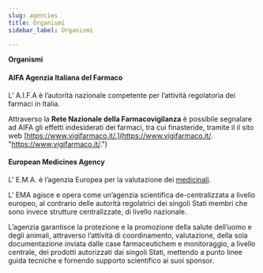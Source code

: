 ```yaml
---
slug: agencies
title: Organismi
sidebar_label: Organismi

---
```

**Organismi**

#### **AIFA Agenzia Italiana del Farmaco**

L’ A.I.F.A è l’autorità nazionale competente per l’attività regolatoria dei farmaci in Italia.

Attraverso la **Rete Nazionale della Farmacovigilanza** è possibile segnalare ad AIFA gli effetti indesiderati dei farmaci, tra cui finasteride, tramite il il sito web [https://www.vigifarmaco.it/.](https://www.vigifarmaco.it/. "https://www.vigifarmaco.it/.")

#### **European Medicines Agency**

L’ E.M.A. è l’agenzia Europea per la valutazione dei [medicinali](https://it.wikipedia.org/wiki/Farmaco "Farmaco").

L’ EMA agisce e opera come un’agenzia scientifica de-centralizzata a livello europeo, al contrario delle autorità regolatrici dei singoli Stati membri che sono invece strutture centralizzate, di livello nazionale.

L’agenzia garantisce la protezione e la promozione della salute dell’uomo e degli animali, attraverso l’attività di coordinamento, valutazione, della sola documentazione inviata dalle case farmaceutichem e monitoraggio, a livello centrale, dei prodotti autorizzati dai singoli Stati, mettendo a punto linee guida tecniche e fornendo supporto scientifico ai suoi sponsor.